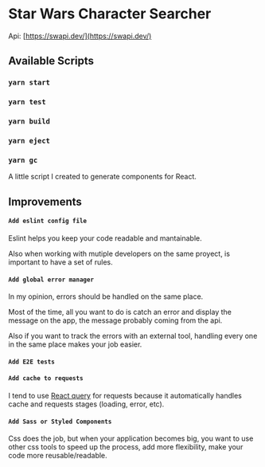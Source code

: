 # Star Wars Character Searcher

Api: [https://swapi.dev/](https://swapi.dev/)

## Available Scripts

### `yarn start`

### `yarn test`

### `yarn build`

### `yarn eject`

### `yarn gc`

A little script I created to generate components for React.

## Improvements

#### `Add eslint config file`

Eslint helps you keep your code readable and mantainable.

Also when working with mutiple developers on the same proyect, is important to have a set of rules.

#### `Add global error manager`

In my opinion, errors should be handled on the same place.

Most of the time, all you want to do is catch an error and display the message on the app, the
message probably coming from the api.

Also if you want to track the errors with an external tool, handling every one in the same place
makes your job easier.

#### `Add E2E tests`

#### `Add cache to requests`

I tend to use [React query](https://tanstack.com/query/v4/) for requests because it automatically
handles cache and requests stages (loading, error, etc).

#### `Add Sass or Styled Components`

Css does the job, but when your application becomes big, you want to use other css tools to speed up
the process, add more flexibility, make your code more reusable/readable.
